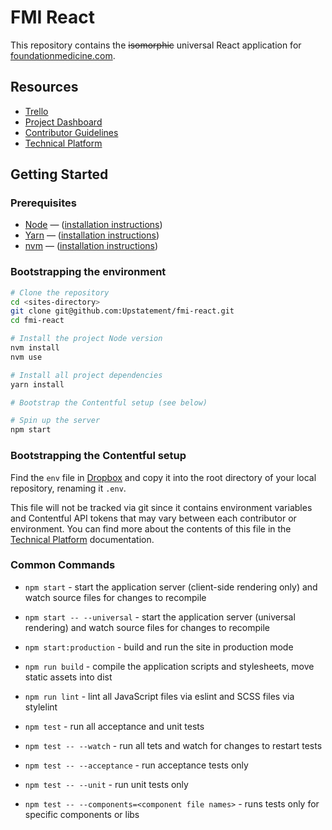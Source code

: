 # FMI React

This repository contains the ~~isomorphic~~ universal React application for [foundationmedicine.com](https://foundationmedicine.com).

## Resources

- [Trello](https://trello.com/b/9tu9hmyB/foundation-medicine)
- [Project Dashboard](https://projects.upstatement.com/projects/5W8EfKaN0WcW864a/)
- [Contributor Guidelines](CONTRIBUTING.md)
- [Technical Platform](https://docs.google.com/document/d/1dQtV2awTPZ1DU3H_OKOsz_sQQdHta1Of-DBZTbcUf9U)

## Getting Started

### Prerequisites

- [Node](https://nodejs.org/en) — ([installation instructions](https://nodejs.org/en/download/))
- [Yarn](https://yarnpkg.com/) — ([installation instructions](https://yarnpkg.com/docs/install))
- [nvm](https://github.com/creationix/nvm) — ([installation instructions](https://github.com/creationix/nvm#installation))

### Bootstrapping the environment

```bash
# Clone the repository
cd <sites-directory>
git clone git@github.com:Upstatement/fmi-react.git
cd fmi-react

# Install the project Node version
nvm install
nvm use

# Install all project dependencies
yarn install

# Bootstrap the Contentful setup (see below)

# Spin up the server
npm start
```

### Bootstrapping the Contentful setup

Find the `env` file in [Dropbox](https://www.dropbox.com/work/Upstatement%20Team%20Folder/clients/foundation%20medicine/04.%20Engineering/env-config) and copy it into the root directory of your local repository, renaming it `.env`.

This file will not be tracked via git since it contains environment variables and Contentful API tokens that may vary between each contributor or environment. You can find more about the contents of this file in the [Technical Platform](https://docs.google.com/document/d/1dQtV2awTPZ1DU3H_OKOsz_sQQdHta1Of-DBZTbcUf9U) documentation.

### Common Commands

- `npm start` - start the application server (client-side rendering only) and watch source files for changes to recompile
- `npm start -- --universal` - start the application server (universal rendering) and watch source files for changes to recompile
- `npm start:production` - build and run the site in production mode
- `npm run build` - compile the application scripts and stylesheets, move static assets into dist
- `npm run lint` - lint all JavaScript files via eslint and SCSS files via stylelint

- `npm test` - run all acceptance and unit tests
- `npm test -- --watch` - run all tets and watch for changes to restart tests
- `npm test -- --acceptance` - run acceptance tests only
- `npm test -- --unit` - run unit tests only
- `npm test -- --components=<component file names>` - runs tests only for specific components or libs
